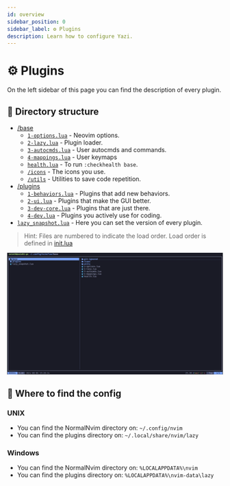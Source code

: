 ```yaml
---
id: overview
sidebar_position: 0
sidebar_label: ⚙️ Plugins
description: Learn how to configure Yazi.
---
```


# ⚙️ Plugins

On the left sidebar of this page you can find the description of every plugin.

## 📁 Directory structure

- [/base](https://github.com/NormalNvim/NormalNvim/tree/main/lua/base)
  - [`1-options.lua`](https://github.com/NormalNvim/NormalNvim/blob/main/lua/base/1-options.lua) - Neovim options.
  - [`2-lazy.lua`](https://github.com/NormalNvim/NormalNvim/blob/main/lua/base/2-lazy.lua) - Plugin loader.
  - [`3-autocmds.lua`](https://github.com/NormalNvim/NormalNvim/blob/main/lua/base/3-autocmds.lua) - User autocmds and commands.
  - [`4-mappings.lua`](https://github.com/NormalNvim/NormalNvim/blob/main/lua/base/4-mappings.lua) - User keymaps
  - [`health.lua`](https://github.com/NormalNvim/NormalNvim/blob/main/lua/base/health.lua) - To run `:checkhealth base`.
  - [`/icons`](https://github.com/NormalNvim/NormalNvim/tree/main/lua/base/icons) - The icons you use.
  - [`/utils`](https://github.com/NormalNvim/NormalNvim/tree/main/lua/base/utils) - Utilities to save code repetition.
- [/plugins](https://github.com/NormalNvim/NormalNvim/tree/main/lua/plugins)
  - [`1-behaviors.lua`](https://github.com/NormalNvim/NormalNvim/blob/main/lua/plugins/1-base-behaviors.lua) - Plugins that add new behaviors.
  - [`2-ui.lua`](https://github.com/NormalNvim/NormalNvim/blob/main/lua/plugins/2-ui.lua) - Plugins that make the GUI better.
  - [`3-dev-core.lua`](https://github.com/NormalNvim/NormalNvim/blob/main/lua/plugins/3-dev-core.lua) - Plugins that are just there.
  - [`4-dev.lua`](https://github.com/NormalNvim/NormalNvim/blob/main/lua/plugins/4-dev.lua) - Plugins you actively use for coding.
- [`lazy_snapshot.lua`](https://github.com/NormalNvim/NormalNvim/blob/main/lua/lazy_snapshot.lua) - Here you can set the version of every plugin.


> Hint: Files are numbered to indicate the load order. Load order is defined in [init.lua](https://github.com/NormalNvim/NormalNvim/blob/main/init.lua)


![directory structure screenshot](/img/screenshots/config/directory-structure.webp)

## 👀 Where to find the config
### UNIX
- You can find the NormalNvim directory on: `~/.config/nvim`
- You can find the plugins directory on: `~/.local/share/nvim/lazy`

### Windows
- You can find the NormalNvim directory on: `%LOCALAPPDATA%\nvim`
- You can find the plugins directory on: `%LOCALAPPDATA%\nvim-data\lazy`
